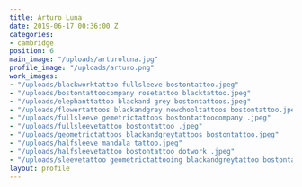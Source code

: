 ```yaml
---
title: Arturo Luna
date: 2019-06-17 00:36:00 Z
categories:
- cambridge
position: 6
main_image: "/uploads/arturoluna.jpg"
profile_image: "/uploads/arturo.png"
work_images:
- "/uploads/blackworktattoo fullsleeve bostontattoo.jpeg"
- "/uploads/bostontattoocompany rosetattoo blacktattoo.jpeg"
- "/uploads/elephanttattoo blackand grey bostontattoos.jpeg"
- "/uploads/flowertattoos blackandgrey newchooltattoos bostontattoo.jpeg"
- "/uploads/fullsleeve gemetrictattoos bostontattoocompany .jpeg"
- "/uploads/fullsleevetattoo bostontattoo .jpeg"
- "/uploads/geometrictattoos blackandgreytattoos bostontattoo.jpeg"
- "/uploads/halfsleeve mandala tattoo.jpeg"
- "/uploads/halfsleevetattoo bostontattoo dotwork .jpeg"
- "/uploads/sleevetattoo geometrictattooing blackandgreytattoo bostontattoo.jpeg"
layout: profile
---
```


